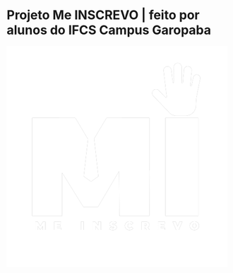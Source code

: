# Projeto Me INSCREVO | feito por alunos do IFCS Campus Garopaba
![Logo do Meu Repositório](imagens/MI_legenda_branco.png)
